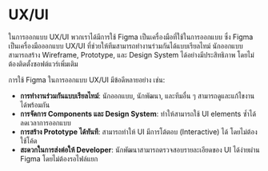 # UX/UI

ในการออกแบบ UX/UI พวกเราได้มีการใช้ Figma เป็นเครื่องมือที่ใช้ในการออกแบบ ซึ่ง Figma เป็นเครื่องมือออกแบบ UX/UI ที่ช่วยให้ทีมสามารถทำงานร่วมกันได้แบบเรียลไทม์ นักออกแบบสามารถสร้าง Wireframe, Prototype, และ Design System ได้อย่างมีประสิทธิภาพ โดยไม่ต้องติดตั้งซอฟต์แวร์เพิ่มเติม

การใช้ Figma ในการออกแบบ UX/UI มีข้อดีหลายอย่าง เช่น:

* **การทำงานร่วมกันแบบเรียลไทม์**: นักออกแบบ, นักพัฒนา, และทีมอื่น ๆ สามารถดูและแก้ไขงานได้พร้อมกัน
* **การจัดการ Components และ Design System**: ทำให้สามารถใช้ UI elements ซ้ำได้ ลดเวลาการออกแบบ
* **การสร้าง Prototype ได้ทันที**: สามารถทำให้ UI มีการโต้ตอบ (Interactive) ได้ โดยไม่ต้องใช้โค้ด
* **สะดวกในการส่งต่อให้ Developer**: นักพัฒนาสามารถตรวจสอบรายละเอียดของ UI ได้ง่ายผ่าน Figma โดยไม่ต้องรอไฟล์แยก

